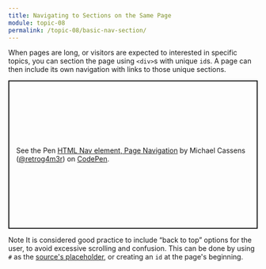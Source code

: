 ```yaml
---
title: Navigating to Sections on the Same Page
module: topic-08
permalink: /topic-08/basic-nav-section/
---
```


<div class="divider-heading"></div>

When pages are long, or visitors are expected to interested in specific topics, you can section the page using `<div>`s with unique `id`s. A page can then include its own navigation with links to those unique sections.

<p class="codepen" data-height="600" data-theme-id="dark" data-default-tab="html,result" data-slug-hash="mdEJVJG" data-editable="true" data-user="retrog4m3r" style="height: 300px; box-sizing: border-box; display: flex; align-items: center; justify-content: center; border: 2px solid; margin: 1em 0; padding: 1em;">
  <span>See the Pen <a href="https://codepen.io/retrog4m3r/pen/mdEJVJG">
  HTML Nav element, Page Navigation</a> by Michael Cassens (<a href="https://codepen.io/retrog4m3r">@retrog4m3r</a>)
  on <a href="https://codepen.io">CodePen</a>.</span>
</p>
<script async src="https://cpwebassets.codepen.io/assets/embed/ei.js"></script>


<span class="label label-info">Note</span> It is considered good practice to include “back to top” options for the user, to avoid excessive scrolling and confusion. This can be done by using `#` as the [source's placeholder](https://www.w3.org/TR/html5/browsers.html#dom-location-hash), or creating an `id` at the page's beginning.
